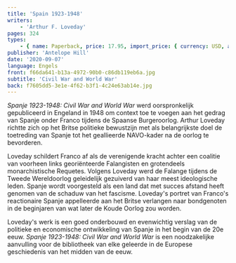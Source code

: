 ```yaml
---
title: 'Spain 1923-1948'
writers:
    - 'Arthur F. Loveday'
pages: 324
types:
    - { name: Paperback, price: 17.95, import_price: { currency: USD, amount: 15.91 }, isbn: 978-1-953730-00-8 }
publisher: 'Antelope Hill'
date: '2020-09-07'
language: Engels
front: f66da641-b13a-4972-90b0-c86db119eb6a.jpg
subtitle: 'Civil War and World War'
back: f7605dd5-3e1e-4f62-b3f1-4c24e63ab14e.jpg
---
```


*Spanje 1923-1948: Civil War and World War* werd oorspronkelijk gepubliceerd in Engeland in 1948 om context toe te voegen aan het gedrag van Spanje onder Franco tijdens de Spaanse Burgeroorlog.  Arthur Loveday richtte zich op het Britse politieke bewustzijn met als belangrijkste doel de toetreding van Spanje tot het geallieerde NAVO-kader na de oorlog te bevorderen.
 
Loveday schildert Franco af als de verenigende kracht achter een coalitie van voorheen links georiënteerde Falangisten en grotendeels monarchistische Requetes. Volgens Loveday werd de Falange tijdens de Tweede Wereldoorlog geleidelijk gezuiverd van haar meest ideologische leden. Spanje wordt voorgesteld als een land dat met succes afstand heeft genomen van de schaduw van het fascisme. Loveday's portret van Franco's reactionaire Spanje appelleerde aan het Britse verlangen naar bondgenoten in de beginjaren van wat later de Koude Oorlog zou worden.
 
Loveday's werk is een goed onderbouwd en evenwichtig verslag van de politieke en economische ontwikkeling van Spanje in het begin van de 20e eeuw. *Spanje 1923-1948: Civil War and World War* is een noodzakelijke aanvulling voor de bibliotheek van elke geleerde in de Europese geschiedenis van het midden van de eeuw.
